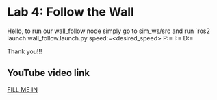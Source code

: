 # Lab 4: Follow the Wall

Hello, to run our wall_follow node simply go to sim_ws/src and run 
`ros2 launch wall_follow.launch.py speed:=<desired_speed> P:=<desiredKp> I:=<desiredKi> D:=<desiredKd>

Thank you!!!
## YouTube video link
[FILL ME IN](https://tinyurl.com/22mts2ax)
